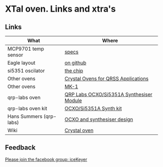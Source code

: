 # XTal oven. Links and xtra's

## Links

|What|Where|
|-----|---------------|
|MCP9701 temp sensor|[specs](https://ww1.microchip.com/downloads/aemDocuments/documents/MSLD/ProductDocuments/DataSheets/MCP970X-Family-Data-Sheet-DS20001942.pdf)|
|Eagle layout|[on github](https://github.com/Fihl/Stuff/tree/main/xtalOven)|
|si5351 oscilator|[the chip](https://shop.qrp-labs.com/synth?search=Si5351)|
|Other ovens| [Crystal Ovens for QRSS Applications](https://www.qsl.net/m0ayf/Crystal-Ovens.html)|
|Other ovens|[MK-1](https://www.qsl.net/m0ayf/Crystal-Ovens/Mk1-Xtal-Oven.gif)|
|qrp-labs oven|[QRP Labs OCXO/Si5351A Synthesiser Module](https://qrp-labs.com/images/ocxokit/ocxosynth_assembly.pdf)|
|qrp-labs oven kit|[OCXO/Si5351A Synth kit](https://qrp-labs.com/ocxokit.html)|
|Hans Summers (qrp-labs)|[OCXO and synthesiser design](https://www.hanssummers.com/ocxosynth)|
|Wiki|[Crystal oven](https://en.wikipedia.org/wiki/Crystal_oven)|


## Feedback
[Please join the facebook group: iceKeyer](https://www.facebook.com/groups/oz1aab)

